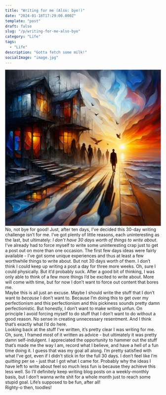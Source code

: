```yaml
---
title: "Writing for me (Also: bye!)"
date: "2024-01-18T17:29:00.000Z"
template: "post"
draft: false
slug: "/p/writing-for-me-also-bye"
category: "Life"
tags:
  - "Life"
description: "Gotta fetch some milk!"
socialImage: "image.jpg"
---
```


![On the mark again, bing image creator!](image.jpg)  
No, not bye for good! Just, after ten days, I’ve decided this 30-day writing challenge isn’t for me. I’ve got plenty of little reasons, each uninteresting as the last, but ultimately: *I don’t have 30 days worth of things to write about*. I’ve already had to force myself to write some uninteresting crap just to get a post out on more than one occasion. The first few days ideas were fairly available - I’ve got some unique experiences and thus at least a few worthwhile things to write about. But not 30 days worth of them. I don’t think I could keep up writing a post a day for three more weeks. Oh, sure I could physically. But it’d probably suck. After a good bit of thinking, I was only able to think of a few more things I’d be excited to write about. More will come with time, but for now I don’t want to force out content that bores me.  
Maybe this is all just an excuse. Maybe I should write the stuff that I don’t want to *because* I don’t want to. Because I’m doing this to get over my perfectionism and this perfectionism and this pickiness sounds pretty damn perfectionistic. But honestly, I don’t want to make writing unfun. On principle I avoid forcing myself to do stuff that I don’t want to do without a good reason. No sense in creating unnecessary resentment. And I think that’s exactly what I’d do here.  
Looking back at the stuff I’ve written, it’s pretty clear I was writing for me. Oh, sure, I framed most of it written as advice - but ultimately it was pretty damn self-indulgent. I appreciated the opportunity to hammer out the stuff that’s made me the way I am, record what I believe, and have a hell of a fun time doing it. I guess that was my goal all along. I’m pretty satisfied with what I’ve got, even if I didn’t stick in for the full 30 days. I don’t feel like I’m *quitting* per se - just that I got what I came for. Probably why the ideas I have left to write about feel so much less fun is because they achieve this less well. So I’ll definitely keep writing blog posts on a weekly-monthly basis, but I don’t wanna write shit for a whole month just to reach some stupid goal. Life’s supposed to be fun, after all!  
Righty-o then, toodles!
